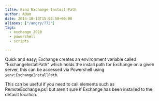 ```yaml
---
title: Find Exchange Install Path
author: Adam
date: 2014-10-13T15:03:50+00:00
aliases: ["/angry/772"]
tags:
  - exchange 2010
  - powershell
  - scripts

---
```

Quick and easy; Exchange creates an environment variable called "ExchangeInstallPath" which holds the install path for Exchange on a given server, this can be accessed via Powershell using `$env:ExchangeInstallPath`.

This can be useful if you need to call elements such as RemoteExchange.ps1 but aren't sure if Exchange has been installed to the default location.

